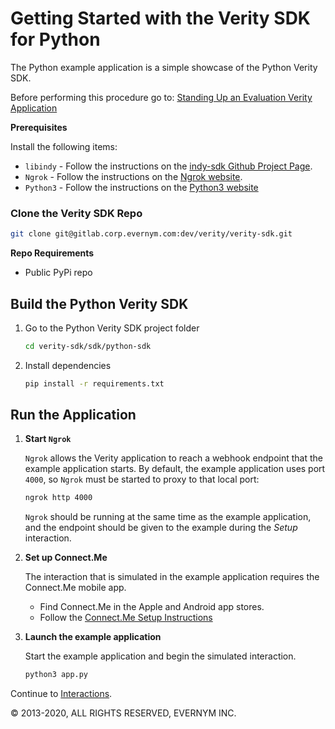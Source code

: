 # Getting Started with the Verity SDK for Python

The Python example application is a simple showcase of the Python Verity SDK.

Before performing this procedure go to: [Standing Up an Evaluation Verity Application](../VerityInstance.md)

**Prerequisites**

Install the following items:
* `libindy` - Follow the instructions on the [indy-sdk Github Project Page](https://github.com/hyperledger/indy-sdk#installing-the-sdk).
* `Ngrok` - Follow the instructions on the [Ngrok website](https://ngrok.com/download).
* `Python3` - Follow the instructions on the [Python3 website](https://www.python.org/downloads/)

### Clone the Verity SDK Repo

```sh
git clone git@gitlab.corp.evernym.com:dev/verity/verity-sdk.git
```

**Repo Requirements**
<!--What do they need to do about this? Get access? Download it?-->
* Public PyPi repo

## Build the Python Verity SDK
1. Go to the Python Verity SDK project folder
  
   ```sh
   cd verity-sdk/sdk/python-sdk
   ```

2. Install dependencies

   ```sh
   pip install -r requirements.txt
   ```
   
## Run the Application

1. **Start `Ngrok`**

   `Ngrok` allows the Verity application to reach a webhook endpoint that the example application starts. By default, the example application uses port `4000`, so `Ngrok` must be started to proxy to that local port:
   
   ```sh
   ngrok http 4000
   ```
   
   `Ngrok` should be running at the same time as the example application, and the endpoint should be given to the example during the *Setup* interaction.
   
1. **Set up Connect.Me**

   The interaction that is simulated in the example application requires the Connect.Me mobile app. 

   * Find Connect.Me in the Apple and Android app stores. 
   * Follow the [Connect.Me Setup Instructions](../ConnectMe.md)

   
1. **Launch the example application**
   
   Start the example application and begin the simulated interaction.
   
   ```sh
   python3 app.py
   ```

Continue to [Interactions](/..Interactions.md).

© 2013-2020, ALL RIGHTS RESERVED, EVERNYM INC.
